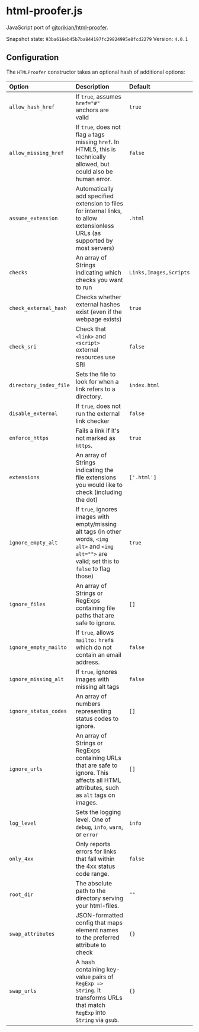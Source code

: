 # html-proofer.js

JavaScript port of [gjtorikian/html-proofer](https://github.com/gjtorikian/html-proofer). 

Snapshot state: `93ba616eb45b7ba844197fc29824995e8fcd2279`
Version: `4.0.1` 


## Configuration

The `HTMLProofer` constructor takes an optional hash of additional options:

| Option                 | Description                                                                                                                                         | Default                |
|:-----------------------|:----------------------------------------------------------------------------------------------------------------------------------------------------|:-----------------------|
| `allow_hash_href`      | If `true`, assumes `href="#"` anchors are valid                                                                                                     | `true`                 |
| `allow_missing_href`   | If `true`, does not flag `a` tags missing `href`. In HTML5, this is technically allowed, but could also be human error.                             | `false`                |
| `assume_extension`     | Automatically add specified extension to files for internal links, to allow extensionless URLs (as supported by most servers)                       | `.html`                |
| `checks`               | An array of Strings indicating which checks you want to run                                                                                         | `Links,Images,Scripts` | 
| `check_external_hash`  | Checks whether external hashes exist (even if the webpage exists)                                                                                   | `true`                 |
| `check_sri`            | Check that `<link>` and `<script>` external resources use SRI                                                                                       | `false`                |
| `directory_index_file` | Sets the file to look for when a link refers to a directory.                                                                                        | `index.html`           |
| `disable_external`     | If `true`, does not run the external link checker                                                                                                   | `false`                |
| `enforce_https`        | Fails a link if it's not marked as `https`.                                                                                                         | `true`                 |
| `extensions`           | An array of Strings indicating the file extensions you would like to check (including the dot)                                                      | `['.html']`            |
| `ignore_empty_alt`     | If `true`, ignores images with empty/missing alt tags (in other words, `<img alt>` and `<img alt="">` are valid; set this to `false` to flag those) | `true`                 |
| `ignore_files`         | An array of Strings or RegExps containing file paths that are safe to ignore.                                                                       | `[]`                   |
| `ignore_empty_mailto`  | If `true`, allows `mailto:` `href`s which do not contain an email address.                                                                          | `false`                |
| `ignore_missing_alt`   | If `true`, ignores images with missing alt tags                                                                                                     | `false`                |
| `ignore_status_codes`  | An array of numbers representing status codes to ignore.                                                                                            | `[]`                   |
| `ignore_urls`          | An array of Strings or RegExps containing URLs that are safe to ignore. This affects all HTML attributes, such as `alt` tags on images.             | `[]`                   |
| `log_level`            | Sets the logging level. One of `debug`, `info`, `warn`, or `error`                                                                                  | `info`                 |
| `only_4xx`             | Only reports errors for links that fall within the 4xx status code range.                                                                           | `false`                |
| `root_dir`             | The absolute path to the directory serving your html-files.                                                                                         | `""`                   |
| `swap_attributes`      | JSON-formatted config that maps element names to the preferred attribute to check                                                                   | `{}`                   |
| `swap_urls`            | A hash containing key-value pairs of `RegExp => String`. It transforms URLs that match `RegExp` into `String` via `gsub`.                           | `{}`                   |
